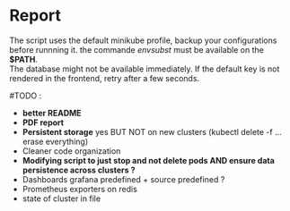 # Report
The script uses the default minikube profile, backup your configurations before runnning it. the commande *envsubst* must be available on the **$PATH**.\
The database might not be available immediately. If the default key is not rendered in the frontend, retry after a few seconds.

#TODO :
- **better README**
- **PDF report**
- **Persistent storage** yes BUT NOT on new clusters (kubectl delete -f ... erase everything)
- Cleaner code organization
- **Modifying script to just stop and not delete pods AND ensure data persistence across clusters ?**
- Dashboards grafana predefined + source predefined ?
- Prometheus exporters on redis
- state of cluster in file
